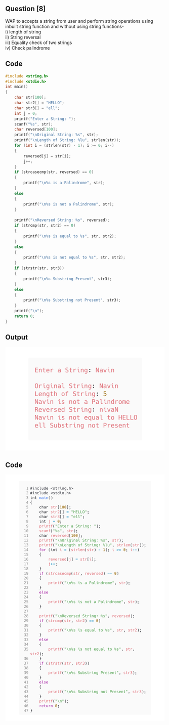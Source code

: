 <!-- Use CTRL+K+V if you are in VS code -->

## Question [8]

WAP to accepts a string from user and perform string operations using inbuilt string function and without using string functions-\
i)
length of string\
ii) String reversal\
iii) Equality check of two strings\
iv) Check palindrome

## Code

```c
#include <string.h>
#include <stdio.h>
int main()
{
    char str[100];
    char str2[] = "HELLO";
    char str3[] = "ell";
    int j = 0;
    printf("Enter a String: ");
    scanf("%s", str);
    char reversed[100];
    printf("\nOriginal String: %s", str);
    printf("\nLength of String: %lu", strlen(str));
    for (int i = (strlen(str) - 1); i >= 0; i--)
    {
        reversed[j] = str[i];
        j++;
    }
    if (strcasecmp(str, reversed) == 0)
    {
        printf("\n%s is a Palindrome", str);
    }
    else
    {
        printf("\n%s is not a Palindrome", str);
    }

    printf("\nReversed String: %s", reversed);
    if (strcmp(str, str2) == 0)
    {
        printf("\n%s is equal to %s", str, str2);
    }
    else
    {
        printf("\n%s is not equal to %s", str, str2);
    }
    if (strstr(str, str3))
    {
        printf("\n%s Substring Present", str3);
    }
    else
    {
        printf("\n%s Substring not Present", str3);
    }
    printf("\n");
    return 0;
}
```

## Output

![Output](/src/output/8-o_p.png)

## Code
![Code](../src/output/8-code.png)
<!-- 
Note: if you are using text-editor to view this document I highly recommend you to use vs code or sublime text so its easier to read the contents of the file
VS Code - https://code.visualstudio.com/download
Sublime Text - https://www.sublimetext.com/download 
--!>
